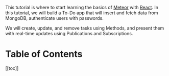 This tutorial is where to start learning the basics of [Meteor](https://meteor.com) with [React](https://react.dev/).
In this tutorial, we will build a To-Do app that will insert and fetch data from MongoDB, authenticate users with passwords.

We will create, update, and remove tasks using Methods, and present them with real-time updates using Publications and Subscriptions.

# Table of Contents

[[toc]]

<!-- @include: ./1.creating-the-app.md-->
<!-- @include: ./2.collections.md-->
<!-- @include: ./3.forms-and-events.md-->
<!-- @include: ./4.update-and-remove.md-->
<!-- @include: ./5.styles.md-->
<!-- @include: ./7.adding-user-accounts.md-->
<!-- @include: ./8.deploying.md-->
